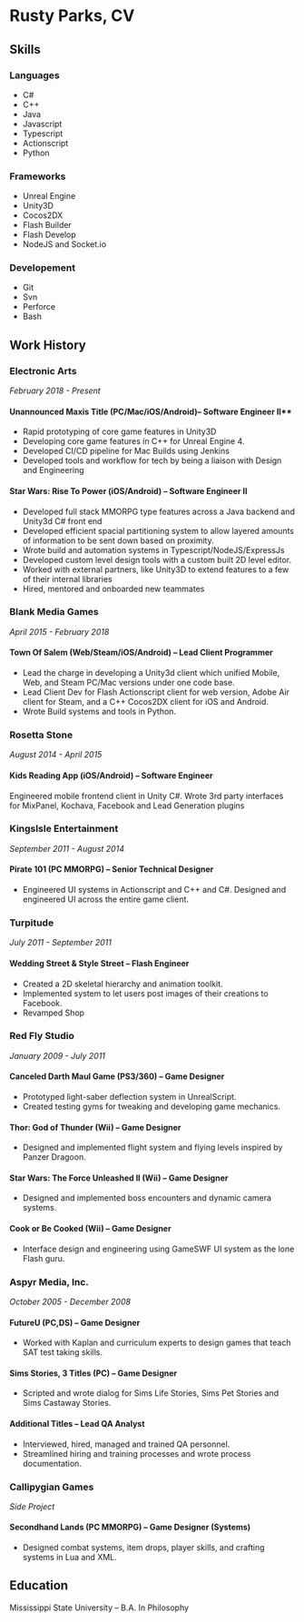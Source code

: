 # Rusty Parks, CV

## Skills

### Languages
* C#
* C++
* Java
* Javascript
* Typescript
* Actionscript
* Python

### Frameworks
* Unreal Engine
* Unity3D
* Cocos2DX
* Flash Builder
* Flash Develop
* NodeJS and Socket.io

### Developement
* Git
* Svn
* Perforce
* Bash

## Work History

### Electronic Arts
*February 2018 - Present*
#### Unannounced Maxis Title (PC/Mac/iOS/Android)– Software Engineer II**
* Rapid prototyping of core game features in Unity3D
* Developing core game features in C++ for Unreal Engine 4.
* Developed CI/CD pipeline for Mac Builds using Jenkins
* Developed tools and workflow for tech by being a liaison with Design and Engineering
#### Star Wars: Rise To Power (iOS/Android) – Software Engineer II
* Developed full stack MMORPG type features across a Java backend and Unity3d C# front end 
* Developed efficient spacial partitioning system to allow layered amounts of information to be sent down based on proximity.
* Wrote build and automation systems in Typescript/NodeJS/ExpressJs 
* Developed custom level design tools with a custom built 2D level editor.
* Worked with external partners, like Unity3D to extend features to a few of their internal libraries
* Hired, mentored and onboarded new teammates

### Blank Media Games
*April 2015 - February 2018*
#### Town Of Salem (Web/Steam/iOS/Android) – Lead Client Programmer
* Lead the charge in developing a Unity3d client which unified Mobile, Web, and Steam PC/Mac versions under one code base. 
* Lead Client Dev for Flash Actionscript client for web version, Adobe Air client for Steam, and a C++ Cocos2DX client for iOS and Android.
* Wrote Build systems and tools in Python.

### Rosetta Stone
*August 2014 - April 2015*
#### Kids Reading App (iOS/Android) – Software Engineer
Engineered mobile frontend client in Unity C#.
Wrote 3rd party interfaces for MixPanel, Kochava, Facebook and Lead Generation plugins

### KingsIsle Entertainment
*September 2011 - August 2014*
#### Pirate 101 (PC MMORPG) – Senior Technical Designer
* Engineered UI systems in Actionscript and C++ and C#.
Designed and engineered UI across the entire game client.

### Turpitude
*July 2011 - September 2011*
#### Wedding Street & Style Street – Flash Engineer 
* Created a 2D skeletal hierarchy and animation toolkit.
* Implemented system to let users post images of their creations to Facebook.
* Revamped Shop 

### Red Fly Studio
*January 2009 - July 2011*
#### Canceled Darth Maul Game (PS3/360) – Game Designer
* Prototyped light-saber deflection system in UnrealScript.
* Created testing gyms for tweaking and developing game mechanics.
#### Thor: God of Thunder (Wii) – Game Designer
* Designed and implemented flight system and flying levels inspired by Panzer Dragoon. 
#### Star Wars: The Force Unleashed II (Wii) – Game Designer
* Designed and implemented boss encounters and dynamic camera systems.
#### Cook or Be Cooked (Wii) – Game Designer
* Interface design and engineering using GameSWF UI system as the lone Flash guru.

### Aspyr Media, Inc.
*October 2005 - December 2008*
#### FutureU (PC,DS) – Game Designer
* Worked with Kaplan and curriculum experts to design games that teach SAT test taking skills.
#### Sims Stories, 3 Titles  (PC) – Game Designer
* Scripted and wrote dialog for Sims Life Stories, Sims Pet Stories and Sims Castaway Stories.
#### Additional Titles – Lead QA Analyst
* Interviewed, hired, managed and trained QA personnel.  
* Streamlined hiring and training processes and wrote process documentation.

### Callipygian Games
*Side Project*
#### Secondhand Lands (PC MMORPG) – Game Designer (Systems)
* Designed combat systems, item drops, player skills, and crafting systems in Lua and XML. 

## Education
Mississippi State University – B.A. In Philosophy 
